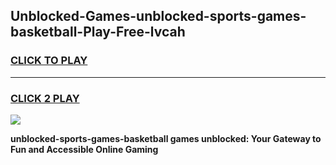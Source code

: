 
## Unblocked-Games-unblocked-sports-games-basketball-Play-Free-lvcah
<h3>
<a href="https://premium76.site?title=unblocked-sports-games-basketball&ref=21A">CLICK TO PLAY</a></h3>
<hr>

<h3>
<a href="https://premium76.site?title=unblocked-sports-games-basketball&ref=21A">CLICK 2 PLAY</a>
  
</h3>

<a href="https://premium76.site?title=unblocked-sports-games-basketball&ref=21A"><img src="https://clearcache.store/games.png"></a>


**unblocked-sports-games-basketball games unblocked: Your Gateway to Fun and Accessible Online Gaming**
